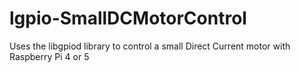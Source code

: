 # lgpio-SmallDCMotorControl
Uses the libgpiod library to control a small Direct Current motor with Raspberry Pi 4 or 5
